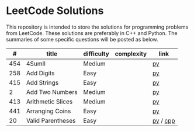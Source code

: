 # LeetCode Solutions

This repository is intended to store the solutions for programming problems from LeetCode. These solutions are preferably in C++ and Python. The summaries of some specific questions will be posted as below.


| #     | title                 | difficulty | complexity   | link   |
| --    | --                    | --         | --           | --     |
| 454   | 4SumII                | Medium     |              | [py]() |
| 258   | Add Digits            | Easy       |              | [py]() |
| 415   | Add Strings           | Easy       |              | [py]() |
| 2     | Add Two Numbers       | Medium     |              | [py]() |
| 413   | Arithmetic Slices     | Medium     |              | [py]() |
| 441   | Arranging Coins       | Easy       |              | [py]() |
| 20    | Valid Parentheses     | Easy       |              | [py](https://github.com/ZihengZZH/LeetCode/blob/master/py/ValidParentheses.py) / [cpp](https://github.com/ZihengZZH/LeetCode/blob/master/cpp/ValidParentheses.cpp) |
